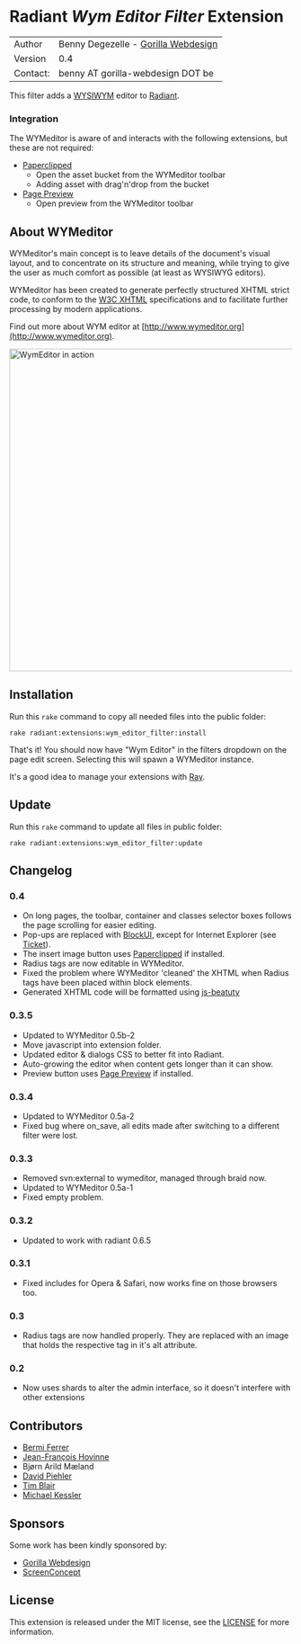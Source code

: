 Radiant *Wym Editor Filter* Extension
===================================

<table>
    <tr>
        <td>Author</td>
        <td>Benny Degezelle - <a href="http://www.gorilla-webdesign.be">Gorilla Webdesign</a></td>
    </tr>
    <tr>
        <td>Version</td>
        <td>0.4</td>
    </tr>
    <tr>
        <td>Contact:</td>
        <td>benny AT gorilla-webdesign DOT be</td>
    </tr>
</table>

This filter adds a [WYSIWYM](http://en.wikipedia.org/wiki/WYSIWYM) editor to [Radiant](http://www.radiantcms.org/).

### Integration

The WYMeditor is aware of and interacts with the following extensions, but these are not required:

- [Paperclipped](http://github.com/kbingman/paperclipped/tree/master) 
   - Open the asset bucket from the WYMeditor toolbar
   - Adding asset with drag'n'drop from the bucket
- [Page Preview](http://github.com/tricycle/radiant-page-preview-extension/tree/master)
   - Open preview from the WYMeditor toolbar

About WYMeditor
---------------

WYMeditor's main concept is to leave details of the document's visual layout, and to concentrate on its structure and
meaning, while trying to give the user as much comfort as possible (at least as WYSIWYG editors).

WYMeditor has been created to generate perfectly structured XHTML strict code, to conform to the [W3C XHTML](http://www.w3.org/TR/xhtml1/)
specifications and to facilitate further processing by modern applications.

Find out more about WYM editor at [http://www.wymeditor.org](http://www.wymeditor.org).

<img src="../raw/master/wym_editor_filter.png" width="587" height="574" alt="WymEditor in action">

Installation
------------

Run this `rake` command to copy all needed files into the public folder:

	rake radiant:extensions:wym_editor_filter:install

That's it! You should now have "Wym Editor" in the filters dropdown on the page edit screen.
Selecting this will spawn a WYMeditor instance.

It's a good idea to manage your extensions with [Ray](http://github.com/johnmuhl/radiant-ray-extension/tree/master).

Update
------

Run this `rake` command to update all files in public folder:

    rake radiant:extensions:wym_editor_filter:update

Changelog
---------

### 0.4

- On long pages, the toolbar, container and classes selector boxes follows the page scrolling for easier editing.
- Pop-ups are replaced with [BlockUI](http://malsup.com/jquery/block/), except for Internet Explorer (see [Ticket](http://trac.wymeditor.org/trac/ticket/63)).
- The insert image button uses [Paperclipped](http://github.com/kbingman/paperclipped/tree/master) if installed.
- Radius tags are now editable in WYMeditor.
- Fixed the problem where WYMeditor 'cleaned' the XHTML when Radius tags have been placed within block elements.
- Generated XHTML code will be formatted using [js-beatuty](http://github.com/einars/js-beautify/tree/master)

### 0.3.5

- Updated to WYMeditor 0.5b-2
- Move javascript into extension folder.
- Updated editor & dialogs CSS to better fit into Radiant.
- Auto-growing the editor when content gets longer than it can show.
- Preview button uses [Page Preview](http://github.com/tricycle/radiant-page-preview-extension/tree/master) if installed.

### 0.3.4

- Updated to WYMeditor 0.5a-2
- Fixed bug where on_save, all edits made after switching to a different filter were lost.

### 0.3.3

- Removed svn:external to wymeditor, managed through braid now.
- Updated to WYMeditor 0.5a-1
- Fixed empty <td> problem.

### 0.3.2

- Updated to work with radiant 0.6.5

### 0.3.1

- Fixed includes for Opera & Safari, now works fine on those browsers too.

### 0.3

- Radius tags are now handled properly. They are replaced with an image that holds the respective tag in it's alt attribute.

### 0.2

- Now uses shards to alter the admin interface, so it doesn't interfere with other extensions

Contributors
------------

* [Bermi Ferrer](http://www.bermi.org/)
* [Jean-François Hovinne](http://www.hovinne.com/)
* Bjørn Arild Mæland
* [David Piehler](http://basicsgroup.com/)
* [Tim Blair](http://tim.bla.ir/)
* [Michael Kessler](http://blog.netzpiraten.ch/)

Sponsors
--------

Some work has been kindly sponsored by:

* [Gorilla Webdesign](http://www.gorilla-webdesign.be)
* [ScreenConcept](http://www.screenconcept.ch)

License
-------

This extension is released under the MIT license, see the [LICENSE](master/LICENSE) for more
information.
